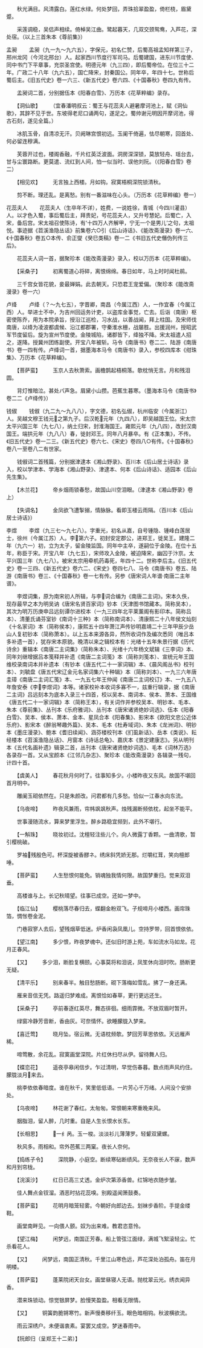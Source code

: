 <!-- { "loadSidebar": true } -->
　　秋光满目。风清露白。莲红水绿。何处梦回，弄珠拾翠盈盈，倚栏桡，眉黛蹙。

　　采莲调稳，吴侣声相续。倚棹吴江曲。鹭起暮天，几双交颈鸳鸯，入芦花，深处宿。（以上三首朱本《尊前集》）


孟昶
　　孟昶（九一九～九六五），字保元，初名仁赞，后蜀高祖孟知祥第三子，邢州龙冈（今河北邢台）人。起家西川节度行军司马。后蜀建国，进东川节度使、同中书门下平章事，充崇圣宫使。明德元年（九三四），即后蜀帝位。在位三十二年。广政二十八年（九六五），国亡降宋，封秦国公。同年卒，年四十七。世称后蜀后主。《旧五代史》卷一六三、《新五代史》卷六四、《十国春秋》卷四九有传。

　　孟昶词二首，分别据伍本《阳春白雪》、万历本《花草粹编》录存。

　　【洞仙歌】
　　（宜春潘明叔云：蜀王与花蕊夫人避暑摩诃池上，赋《洞仙歌》，其辞不见于世。东坡得老尼口诵两句，遂足之。蜀帅谢元明因开摩诃池，得古石刻，遂见全篇。）

　　冰肌玉骨，自清凉无汗。贝阙琳宫恨初远。玉阑干倚遍，怯尽朝寒，回首处、何必留连穆满。

　　芙蓉开过也，楼阁香融，千片红英泛波面。洞房深深锁，莫放轻舟、瑶台去，甘与尘寰路断。更莫遣、流红到人间，怕一似当时、误他刘阮。（《阳春白雪》卷二）

　　【相见欢】
　　无言独上西楼。月如钩。寂寞梧桐深院锁清秋。

　　剪不断。理还乱。是离愁。别有一番滋味在心头。（万历本《花草粹编》卷一）


花蕊夫人
　　花蕊夫人（生卒年不详），姓费，一说姓徐，青城（今四川灌县）人。以才色入蜀，事后蜀后主，拜贵妃，号花蕊夫人，又升号慧妃。后蜀亡，入宋，备后宫。宋太祖召使陈诗，有‘十四万人齐解甲，宁无一个是男儿’之句，太祖悦。事迹据《苕溪渔隐丛话》前集卷六○引《后山诗话》、《能改斋漫录》卷一六、《十国春秋》卷五○本传、俞正燮《癸巳类稿》卷一二《书旧五代史僭伪列传三后》。

　　花蕊夫人词一首，据聚珍本《能改斋漫录》录入，校以万历本《花草粹编》。

　　【采桑子】
　　初离蜀道心将碎，离恨绵绵。春日如年，马上时时闻杜鹃。

　　三千宫女皆花貌，妾最婵娟。此去朝天。只恐君王宠爱偏。（聚珍本《能改斋漫录》卷一六）


卢绛
　　卢绛（？～九七五），字晋卿，南昌（今属江西）人，一作宜春（今属江西）人。举进士不中，为吉州回运务计吏，以盗库金事觉，亡去。后诣（南唐）枢密使陈乔，用为本院承旨，授沿江巡检，习水战，以善战闻，拜上柱国。及宋师伐南唐，以绛为凌波都虞候、沿江都郡署，守秦淮水栅，战屡胜。出援润州，授昭武军节度留后。旋为宣州节度使。金陵城陷，诸郡皆下，绛独不降。宋太祖遣人招之，遂降。授冀州团练副使。开宝八年被斩。马令《南唐书》卷二二、陆游《南唐书》卷一四有传。卢绛词一首，据墨海本马令《南唐书》录入，参校四库本《绀珠集》、万历本《花草粹编》。

　　【菩萨蛮】
　　玉京人去秋萧索。画檐鹊起梧桐落。欹枕悄无言。月和残泪圆。

　　背灯惟暗泣。甚处パ声急。眉黛小山攒。芭蕉生暮寒。（墨海本马令《南唐书》卷二二《卢绛传》）


钱俶
　　钱俶（九二九～九八八），字文德，初名弘俶，杭州临安（今属浙江）人。吴越文穆王钱元之第九子。后汉乾元年（九四八），即吴越国王位。宋太宗太平兴国三年（九七八），纳土归宋，封淮海国王。雍熙元年（九八四），改封汉南国王。端拱元年（九八八）春，徙封邓王。同年八月暴卒。有《正本集》，不传。《旧五代史》卷一二三。《新五代史》卷六七、《宋史》卷四八○有传。《十国春秋》卷八一至卷八二有世家。

　　钱俶词二首残篇，分别据津逮本《湘山野录》、百川本《后山居士诗话》录入，校以学津本、学海本《湘山野录》、津逮本、何本《后山诗话》、适园本《后山先生集》。

　　【木兰花】
　　帝乡烟雨锁春愁，故国山川空泪眼。（津逮本《湘山野录》卷上）

　　【失调名】
　　金凤欲飞遭掣搦，情脉脉。看即玉楼云雨隔。（百川本《后山居士诗话》）


李煜
　　李煜（九三七～九七八）。字重光，初名从嘉，自号锺隐、锺峰白莲居士，徐州（今属江苏）人。李第六子。初封安定郡公，进郑王，徙吴王。建隆二年（九六一）初，立为太子，留金陵监国。同年中主卒，遂嗣位于金陵。在位十五年，称臣于宋。开宝八年（九七五），宋师攻入金陵，被迫降宋，幽囚于汴京。太平兴国三年（九七八）。被宋太宗用牵机药毒死，年四十二。世称李后主。《旧五代史》卷一三四、《新五代史》卷六二、《宋史》卷四七八、马令《南唐书》卷五、陆游《南唐书》卷三、《十国春秋》卷一七有传。另参《唐宋词人年谱·南唐二主年谱》。

　　李煜词集，原为南宋初人所辑，与李词合编为《南唐二主词》。宋本久佚，现存最早之本为明吴讷《唐宋名贤百家词》钞本（天津图书馆藏本。简称吴本），其次为明万历庚申吕远刻谭尔进校本（一九三四年北平莱薰阁有影印本。简称吕本）、清董氏诵芬室钞《南词十三种》本（简称南词本）、清康熙二十八年侯文灿刻《十名家词》本（简称侯本），康熙五十四年萧江声传钞明嘉靖二十三年甲辰少岳山人复初钞本（简称萧本）。以上五本来源各异，然所收词作及编次悉同（唯吕本多补遗一首），犹存宋本原貌。晚清以来之辑校本有：光绪十五年朱景行据《历代诗余》重辑本《南唐二主词集》（简称朱本）、光绪十六年杨文斌辑《三李词》本、同年刘继增据吕本笺释并补遗《南唐二主词笺》本（简称刘笺本）、宣统元年王国维校录南词本并补遗本（有钞本《唐五代二十一家词辑》本、《晨风阁丛书》校刊本）、刘毓盘《唐五代宋辽金元名家词集六十种辑》本（简称刘本）、一九三六年唐圭璋《南唐二主词汇笺》本、一九五七年王仲闻《南唐二主词校订》本、一九五八年詹安泰《李李煜词》本等。诸家校补本收词多寡不一，兹重行辑录，据《南唐二主词》吕远刻本为底本入录三十四首，校以吴本、南词本、侯本、萧本、王国维《唐五代二十一家词辑》本（简称王本），有关词作并参校吴本、明钞本、毛本、朱本《尊前集》、丛刊本《乐府雅词》、丛刊本《唐宋诸贤绝妙词选》、伍本《阳春白雪》、吴本、侯本、萧本、金本、星凤合本《阳春集》、影宋本《欧阳文忠公近体乐府》、影宋本《醉翁琴趣外篇》、吴本、毛本《杜寿域词》、朱本《龙洲词》、明钞本《墨庄漫录》、鲍本《耆旧续闻》、涵芬楼校刊本《扪虱新话》、岳本《类说》、耘经楼本《苕溪渔隐丛话》、月窗本《诗话总龟》、嘉庆本《景定建康志》。另从明刊本《五代名画补遗》辑录二首，丛刊本《唐宋诸贤绝妙词选》、毛本《词林万选》各录存一首。又从宝颜本《江邻几杂志》、聚珍本《能改斋漫录》各辑录一残句，计四十首。

　　【虞美人】
　　春花秋月何时了。往事知多少。小楼昨夜又东风。故国不堪回首月明中。

　　雕阑玉砌依然在。只是朱颜改。问君都有几多愁。恰似一江春水向东流。

　　【乌夜啼】
　　昨夜风兼雨，帘帏飒飒秋声。烛残漏断频依枕，起坐不能平。

　　世事漫随流水，算来梦里浮生。醉乡路稳宜频到，此外不堪行。

　　【一斛珠】
　　晓妆初过。沈檀轻注些儿个。向人微露丁香颗。一曲清歌，暂引樱桃破。

　　罗袖残殷色可。杯深旋被香醪ネ。绣床斜凭娇无那。烂嚼红茸，笑向檀郎唾。

　　【菩萨蛮】
　　人生愁恨何能免。销魂独我情何限。故国梦重归。觉来双泪垂。

　　高楼谁与上。长记秋晴望。往事已成空。还如一梦中。

　　【临江仙】
　　樱桃落尽春归去，蝶翻金粉双飞。子规啼月小楼西。画帘珠箔，惆怅卷金泥。

　　门巷寂寥人去后，望残烟草低迷。炉香闲袅凤凰儿。空持罗带，回首恨依依。

　　【望江南】
　　多少恨，昨夜梦魂中。还似旧时游上苑，车如流水马如龙。花月正春风。

　　【又】
　　多少泪，断脸复横颐。心事莫将和泪说，凤笙休向泪时吹。肠断更无疑。

　　【清平乐】
　　别来春半。触目愁肠断。砌下落梅如雪乱。拂了一身还满。

　　雁来音信无凭。路遥归梦难成。离恨恰如春草，更行更远还生。

　　【采桑子】
　　亭前春逐红英尽，舞态徘徊。细雨霏微。不放双眉时暂开。

　　绿窗冷静芳音断，香由灰。可奈情怀。欲睡朦胧入梦来。

　　【喜迁莺】
　　晓月坠。宿云微。无语枕频欹。梦回芳草思依依。天远雁声稀。

　　啼莺散，余花乱。寂寞画堂深院。片红休扫尽从伊。留待舞人归。

　　【蝶恋花】
　　遥夜亭皋闲信步。乍过清明，早觉伤春暮。数点雨声风约住。朦胧淡月来去。

　　桃李依依春暗度。谁在秋千，笑里低低语。一片芳心千万绪。人间没个安排处。

　　【乌夜啼】
　　林花谢了春红。太匆匆。常恨朝来寒重晚来风。

　　胭脂泪，留人醉，几时重。自是人生长恨水长东。

　　【长相思】
　　一纟呙。玉一梭。淡淡衫儿薄薄罗。轻颦双黛螺。

　　秋风多。雨相和。帘外芭蕉三两窠。夜长人奈何。

　　【捣练子令】
　　深院静，小庭空。断续寒砧断绩风。无奈夜长人不寐，数声和月到帘栊。

　　【浣溪沙】
　　红日已高三丈透。金炉次第添香兽。红锦地衣随步皱。

　　佳人舞点金钗溜。酒恶时拈花蕊嗅。别殿遥闻箫鼓奏。

　　【菩萨蛮】
　　花明月暗笼轻雾。今朝好向郎边去。划袜步香阶。手提金缕鞋。

　　画堂南畔见。一向偎人颤。奴为出来难。教君恣意怜。

　　【望江梅】
　　闲梦远，南国正芳春。船上管弦江面绿，满城飞絮滚轻尘。忙杀看花人。

　　【又】
　　闲梦远，南国正清秋。千里江山寒色远，芦花深处泊孤舟。笛在月明楼。

　　【菩萨蛮】
　　蓬莱院闭天台女。画堂昼寝人无语。抛枕翠云光。绣衣闻异香。

　　潜来珠锁动。惊觉银屏梦。脸慢笑盈盈。相看无限情。

　　【又】
　　铜簧韵脆锵寒竹。新声慢奏移纤玉。眼色暗相钩。秋波横欲流。

　　雨云深绣户。未便谐衷素。宴罢又成空。梦迷春雨中。

　　【阮郎归（呈郑王十二弟）】
